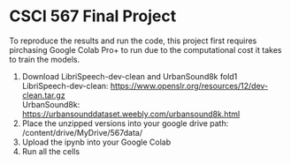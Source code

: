 # CSCI 567 Final Project

To reproduce the results and run the code, this project first requires pirchasing Google Colab Pro+ to run due to the computational cost it takes to train the models.

1. Download LibriSpeech-dev-clean and UrbanSound8k fold1 <br>
   LibriSpeech-dev-clean: https://www.openslr.org/resources/12/dev-clean.tar.gz <br>
   UrbanSound8k: https://urbansounddataset.weebly.com/urbansound8k.html
3. Place the unzipped versions into your google drive path: /content/drive/MyDrive/567data/
4. Upload the ipynb into your Google Colab
5. Run all the cells
